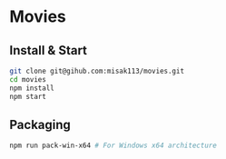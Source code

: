 # Movies

## Install & Start
```sh
git clone git@gihub.com:misak113/movies.git
cd movies
npm install
npm start
```

## Packaging
```sh
npm run pack-win-x64 # For Windows x64 architecture
```
